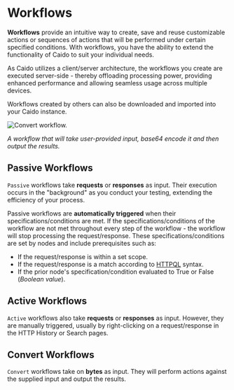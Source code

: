 # Workflows

**Workflows** provide an intuitive way to create, save and reuse customizable actions or sequences of actions that will be performed under certain specified conditions. With workflows, you have the ability to extend the functionality of Caido to suit your individual needs.

As Caido utilizes a client/server architecture, the workflows you create are executed server-side - thereby offloading processing power, providing enhanced performance and allowing seamless usage across multiple devices.

Workflows created by others can also be downloaded and imported into your Caido instance.

<img alt="Convert workflow." src="/_images/workflow_convert_basic.png" center/>

_A workflow that will take user-provided input, base64 encode it and then output the results._

## Passive Workflows

`Passive` workflows take **requests** or **responses** as input. Their execution occurs in the "background" as you conduct your testing, extending the efficiency of your process.

Passive workflows are **automatically triggered** when their specifications/conditions are met. If the specifications/conditions of the workflow are not met throughout every step of the workflow - the workflow will stop processing the request/response. These specifications/conditions are set by nodes and include prerequisites such as:

- If the request/response is within a set scope.
- If the request/response is a match according to [HTTPQL](/reference/httpql.md) syntax.
- If the prior node's specification/condition evaluated to True or False (_Boolean value_).

## Active Workflows

`Active` workflows also take **requests** or **responses** as input. However, they are manually triggered, usually by right-clicking on a request/response in the HTTP History or Search pages.

## Convert Workflows

`Convert` workflows take on **bytes** as input. They will perform actions against the supplied input and output the results.
